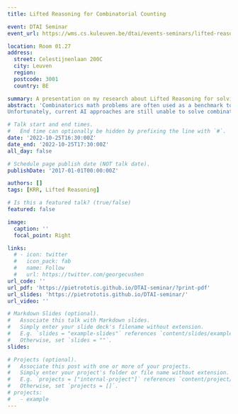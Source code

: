 ```yaml
---
title: Lifted Reasoning for Combinatorial Counting

event: DTAI Seminar
event_url: https://wms.cs.kuleuven.be/dtai/events-seminars/lifted-reasoning-for-combinatorial-counting

location: Room 01.27 
address:
  street: Celestijnenlaan 200C
  city: Leuven
  region:
  postcode: 3001
  country: BE

summary: A presentation on my research about Lifted Reasoning for solving combinatorics math word problems.
abstract: 'Combinatorics math problems are often used as a benchmark to test human cognitive and logical problem-solving skills. These problems are concerned with counting the number of solutions that exist in a specific scenario that is sketched in natural language. Humans are adept at solving such problems as they can identify commonly occurring structures in the questions for which a closed-form formula exists for computing the answer. These formulas exploit the exchangeability of objects and symmetries to avoid a brute-force enumeration of all possible solutions. 
Unfortunately, current AI approaches are still unable to solve combinatorial problems in this way. We aim to fill this gap by developing novel AI techniques for representing and solving such problems. We make the following five contributions. First, we identify a class of combinatorics math problems which traditional lifted counting techniques fail to model or solve efficiently. Second, we propose a novel declarative language for this class of problems. Third, we propose novel lifted solving algorithms bridging probabilistic inference techniques and constraint programming. Fourth, we implement them in a lifted solver that solves efficiently the class of problems under investigation. Finally, we evaluate our contributions on a real-world combinatorics math problems dataset and synthetic benchmarks.'

# Talk start and end times.
#   End time can optionally be hidden by prefixing the line with `#`.
date: '2022-10-25T16:30:00Z'
date_end: '2022-10-25T17:30:00Z'
all_day: false

# Schedule page publish date (NOT talk date).
publishDate: '2017-01-01T00:00:00Z'

authors: []
tags: [KRR, Lifted Reasoning]

# Is this a featured talk? (true/false)
featured: false

image:
  caption: ''
  focal_point: Right

links:
  # - icon: twitter
  #   icon_pack: fab
  #   name: Follow
  #   url: https://twitter.com/georgecushen
url_code: ''
url_pdf: 'https://pietrototis.github.io/DTAI-seminar/?print-pdf'
url_slides: 'https://pietrototis.github.io/DTAI-seminar/'
url_video: ''

# Markdown Slides (optional).
#   Associate this talk with Markdown slides.
#   Simply enter your slide deck's filename without extension.
#   E.g. `slides = "example-slides"` references `content/slides/example-slides.md`.
#   Otherwise, set `slides = ""`.
slides: 

# Projects (optional).
#   Associate this post with one or more of your projects.
#   Simply enter your project's folder or file name without extension.
#   E.g. `projects = ["internal-project"]` references `content/project/deep-learning/index.md`.
#   Otherwise, set `projects = []`.
# projects:
#   - example
---
```


<!-- {{% callout note %}}
Click on the **Slides** button above to view the built-in slides feature.
{{% /callout %}} -->

<!-- Slides can be added in a few ways:

- **Create** slides using Wowchemy's [_Slides_](https://wowchemy.com/docs/managing-content/#create-slides) feature and link using `slides` parameter in the front matter of the talk file
- **Upload** an existing slide deck to `static/` and link using `url_slides` parameter in the front matter of the talk file
- **Embed** your slides (e.g. Google Slides) or presentation video on this page using [shortcodes](https://wowchemy.com/docs/writing-markdown-latex/). -->
<!-- 
Further event details, including [page elements](https://wowchemy.com/docs/writing-markdown-latex/) such as image galleries, can be added to the body of this page. -->
